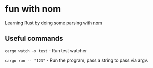# fun with nom

Learning Rust by doing some parsing with
[nom](https://docs.rs/nom/7.1.0/nom/index.html)

## Useful commands

`cargo watch -x test` - Run test watcher

`cargo run -- "123"` - Run the program, pass a string to pass via argv.
